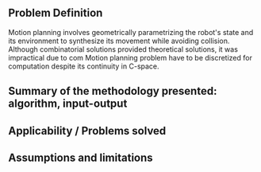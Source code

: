 ## Problem Definition
Motion planning involves geometrically parametrizing the robot's state and its environment to synthesize its movement while avoiding collision. Although combinatorial solutions provided theoretical solutions, it was impractical due to com
Motion planning problem have to be discretized for computation despite its continuity in C-space. 

## Summary of the methodology presented: algorithm, input-output

## Applicability / Problems solved 

## Assumptions and limitations
